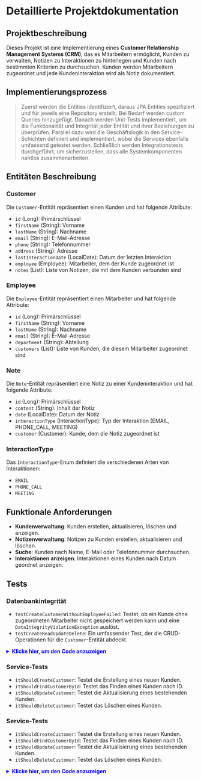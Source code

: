 # Detaillierte Projektdokumentation

## Projektbeschreibung
Dieses Projekt ist eine Implementierung eines **Customer Relationship Management Systems (CRM)**, das es Mitarbeitern ermöglicht, Kunden zu verwalten, Notizen zu Interaktionen zu hinterlegen und Kunden nach bestimmten Kriterien zu durchsuchen. Kunden werden Mitarbeitern zugeordnet und jede Kundeninteraktion wird als Notiz dokumentiert.

## Implementierungsprozess
> Zuerst werden die Entities identifiziert, daraus JPA Entities spezifiziert und für jeweils eine Repository erstellt.
> Bei Bedarf werden custom Queries hinzugefügt. Danach werden Unit-Tests implementiert, um die Funktionalität und Integrität jeder Entität und ihrer Beziehungen zu überprüfen.
> Parallel dazu wird die Geschäftslogik in den Service-Schichten definiert und implementiert, wobei die Services ebenfalls umfassend getestet werden.
> Schließlich werden Integrationstests durchgeführt, um sicherzustellen, dass alle Systemkomponenten nahtlos zusammenarbeiten.


## Entitäten Beschreibung
### Customer
Die `Customer`-Entität repräsentiert einen Kunden und hat folgende Attribute:
- `id` (Long): Primärschlüssel
- `firstName` (String): Vorname
- `lastName` (String): Nachname
- `email` (String): E-Mail-Adresse
- `phone` (String): Telefonnummer
- `address` (String): Adresse
- `lastInteractionDate` (LocalDate): Datum der letzten Interaktion
- `employee` (Employee): Mitarbeiter, dem der Kunde zugeordnet ist
- `notes` (List<Note>): Liste von Notizen, die mit dem Kunden verbunden sind

### Employee
Die `Employee`-Entität repräsentiert einen Mitarbeiter und hat folgende Attribute:
- `id` (Long): Primärschlüssel
- `firstName` (String): Vorname
- `lastName` (String): Nachname
- `email` (String): E-Mail-Adresse
- `department` (String): Abteilung
- `customers` (List<Customer>): Liste von Kunden, die diesem Mitarbeiter zugeordnet sind

### Note
Die `Note`-Entität repräsentiert eine Notiz zu einer Kundeninteraktion und hat folgende Attribute:
- `id` (Long): Primärschlüssel
- `content` (String): Inhalt der Notiz
- `date` (LocalDate): Datum der Notiz
- `interactionType` (InteractionType): Typ der Interaktion (EMAIL, PHONE_CALL, MEETING)
- `customer` (Customer): Kunde, dem die Notiz zugeordnet ist

### InteractionType
Das `InteractionType`-Enum definiert die verschiedenen Arten von Interaktionen:
- `EMAIL`
- `PHONE_CALL`
- `MEETING`

## Funktionale Anforderungen
- **Kundenverwaltung**: Kunden erstellen, aktualisieren, löschen und anzeigen.
- **Notizenverwaltung**: Notizen zu Kunden erstellen, aktualisieren und löschen.
- **Suche**: Kunden nach Name, E-Mail oder Telefonnummer durchsuchen.
- **Interaktionen anzeigen**: Interaktionen eines Kunden nach Datum geordnet anzeigen.

## Tests
### Datenbankintegrität
- `testCreateCustomerWithoutEmployeeFailed`: Testet, ob ein Kunde ohne zugeordneten Mitarbeiter nicht gespeichert werden kann und eine `DataIntegrityViolationException` auslöst.
- `testCreateReadUpdateDelete`: Ein umfassender Test, der die CRUD-Operationen für die `Customer`-Entität abdeckt.

<details>
<summary style="color: blue"><strong>Klicke hier, um den Code anzuzeigen</strong></summary>

```
java
@DataJpaTest
public class CustomerRepositoryTests {

    @Autowired
    private CustomerRepository customerRepository;

    @Autowired
    private EmployeeRepository employeeRepository;

    @Test
    public void testCreateCustomerWithoutEmployeeFailed() {
        // Given
        Customer customer = Customer.builder()
                .firstName("John")
                .lastName("Doe")
                .email("john.doe@example.com")
                .phone("1234567890")
                .address("123 Main St")
                .lastInteractionDate(LocalDate.now())
                .build();

        // When
        DataIntegrityViolationException exception = assertThrows(DataIntegrityViolationException.class, () -> {
            customerRepository.save(customer);
        });

        // Then
        String expectedMessage = "not-null property references a null";
        assertTrue(exception.getMessage().contains(expectedMessage), expectedMessage);
    }

    @Test
    public void testCreateReadUpdateDelete() {
        // Create a new employee
        Employee employee = Employee.builder()
                .firstName("Jane")
                .lastName("Doe")
                .email("jane.doe@example.com")
                .department("Sales")
                .build();

        // Save the employee
        Employee savedEmployee = employeeRepository.save(employee);

        // Create a new customer and associate with saved employee
        Customer customer = Customer.builder()
                .firstName("John")
                .lastName("Doe")
                .email("john.doe@example.com")
                .phone("1234567890")
                .address("123 Main St")
                .lastInteractionDate(LocalDate.now())
                .employee(savedEmployee) // associate customer with employee
                .build();

        // Save the customer
        Customer savedCustomer = customerRepository.save(customer);

        // Read the customer
        Customer foundCustomer = customerRepository.findById(savedCustomer.getId()).orElse(null);
        assertNotNull(foundCustomer);
        assertEquals("John", foundCustomer.getFirstName());

        // Update the customer
        foundCustomer.setFirstName("Jane");
        customerRepository.save(foundCustomer);
        Customer updatedCustomer = customerRepository.findById(savedCustomer.getId()).orElse(null);
        assertNotNull(updatedCustomer);
        assertEquals("Jane", updatedCustomer.getFirstName());

        // Delete the customer
        customerRepository.delete(updatedCustomer);
        Customer deletedCustomer = customerRepository.findById(savedCustomer.getId()).orElse(null);
        assertNull(deletedCustomer);
    }
}
```
</details>

### Service-Tests
- `itShouldCreateCustomer`: Testet die Erstellung eines neuen Kunden.
- `itShouldFindCustomerById`: Testet das Finden eines Kunden nach ID.
- `itShouldUpdateCustomer`: Testet die Aktualisierung eines bestehenden Kunden.
- `itShouldDeleteCustomer`: Testet das Löschen eines Kunden.

### Service-Tests
- `itShouldCreateCustomer`: Testet die Erstellung eines neuen Kunden.
- `itShouldFindCustomerById`: Testet das Finden eines Kunden nach ID.
- `itShouldUpdateCustomer`: Testet die Aktualisierung eines bestehenden Kunden.
- `itShouldDeleteCustomer`: Testet das Löschen eines Kunden.

<details>
<summary style="color: blue"><strong>Klicke hier, um den Code anzuzeigen</strong></summary>

```
java
import edu.yacoubi.crm.TestDataUtil;
import edu.yacoubi.crm.model.Customer;
import edu.yacoubi.crm.repository.CustomerRepository;
import edu.yacoubi.crm.service.impl.CustomerServiceImpl;
import org.junit.jupiter.api.BeforeEach;
import org.junit.jupiter.api.Test;
import org.mockito.InjectMocks;
import org.mockito.Mock;
import org.mockito.MockitoAnnotations;

import java.util.Optional;

import static org.junit.jupiter.api.Assertions.*;
import static org.mockito.Mockito.*;

class CustomerServiceImplUnitTest {

    @Mock
    private CustomerRepository customerRepository;

    @InjectMocks
    private CustomerServiceImpl underTest;

    @BeforeEach
    public void setUp() {
        MockitoAnnotations.openMocks(this);
    }

    @Test
    public void itShouldCreateCustomer() {
        // Given
        Customer customer = TestDataUtil.createCustomerA(null);
        when(customerRepository.save(any(Customer.class))).thenReturn(customer);

        // When
        Customer savedCustomer = underTest.createCustomer(customer);

        // Then
        assertNotNull(savedCustomer);
        verify(customerRepository, times(1)).save(customer);
    }

    @Test
    public void itShouldFindCustomerById() {
        // Given
        Long customerId = 1L;  // Setze eine spezifische ID
        Customer customer = TestDataUtil.createCustomerA(null);
        customer.setId(customerId);  // Setze die ID im Mock-Objekt
        when(customerRepository.findById(customerId)).thenReturn(Optional.of(customer)); // Verwende eine spezifische ID
        when(customerRepository.existsById(customerId)).thenReturn(true); // Mock für existierende ID hinzufügen

        // When
        Optional<Customer> foundCustomer = underTest.getCustomerById(customerId);

        // Logging for debugging
        System.out.println("Found Customer: " + foundCustomer);

        // Then
        assertTrue(foundCustomer.isPresent());
        assertEquals(customer.getEmail(), foundCustomer.get().getEmail());
        verify(customerRepository, times(1)).findById(customerId);
        verify(customerRepository, times(1)).existsById(customerId); // Überprüfung der Mock-Interaktionen
    }

    @Test
    public void itShouldUpdateCustomer() {
        // Given
        Long customerId = 1L;
        Customer customer = TestDataUtil.createCustomerA(null);
        customer.setId(customerId);
        when(customerRepository.existsById(customerId)).thenReturn(true);
        when(customerRepository.save(any(Customer.class))).thenReturn(customer);

        // When
        Customer updatedCustomer = underTest.updateCustomer(customerId, customer);

        // Then
        assertNotNull(updatedCustomer);
        verify(customerRepository, times(1)).save(customer);
    }

    @Test
    public void itShouldDeleteCustomer() {
        // Given
        Long customerId = 1L;
        Customer customer = TestDataUtil.createCustomerA(null);
        customer.setId(customerId);
        when(customerRepository.existsById(customerId)).thenReturn(true);

        // When
        underTest.deleteCustomer(customerId);

        // Then
        verify(customerRepository, times(1)).deleteById(customerId);
    }
}
```
</details>
